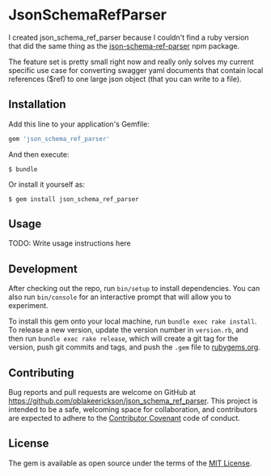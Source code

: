 # JsonSchemaRefParser

I created json_schema_ref_parser because I couldn't find a ruby version that did
the same thing as the
[json-schema-ref-parser](https://github.com/BigstickCarpet/json-schema-ref-parser)
npm package.

The feature set is pretty small right now and really only solves my current specific use
case for converting swagger yaml documents that contain local references ($ref)
to one large json object (that you can write to a file).

## Installation

Add this line to your application's Gemfile:

```ruby
gem 'json_schema_ref_parser'
```

And then execute:

    $ bundle

Or install it yourself as:

    $ gem install json_schema_ref_parser

## Usage

TODO: Write usage instructions here

## Development

After checking out the repo, run `bin/setup` to install dependencies. You can also run `bin/console` for an interactive prompt that will allow you to experiment.

To install this gem onto your local machine, run `bundle exec rake install`. To release a new version, update the version number in `version.rb`, and then run `bundle exec rake release`, which will create a git tag for the version, push git commits and tags, and push the `.gem` file to [rubygems.org](https://rubygems.org).

## Contributing

Bug reports and pull requests are welcome on GitHub at
https://github.com/oblakeerickson/json_schema_ref_parser. This project is intended to be a safe, welcoming space for collaboration, and contributors are expected to adhere to the [Contributor Covenant](http://contributor-covenant.org) code of conduct.


## License

The gem is available as open source under the terms of the [MIT License](http://opensource.org/licenses/MIT).

